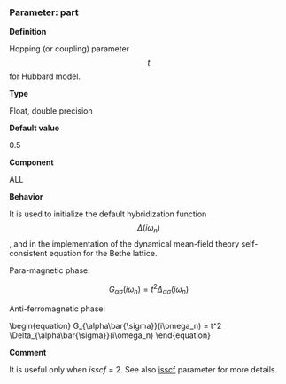 ### Parameter: part

**Definition**

Hopping (or coupling) parameter $$t$$ for Hubbard model.
 
**Type**

Float, double precision

**Default value**

0.5

**Component**

ALL

**Behavior**

It is used to initialize the default hybridization function $$\Delta(i\omega_n)$$, and in the implementation of the dynamical mean-field theory self-consistent equation for the Bethe lattice.

Para-magnetic phase:

$$
\begin{equation}
G_{\alpha\sigma}(i\omega_n) = t^2 \Delta_{\alpha\sigma}(i\omega_n)
\end{equation}
$$

Anti-ferromagnetic phase:

\begin{equation}
G_{\alpha\bar{\sigma}}(i\omega_n) = t^2 \Delta_{\alpha\bar{\sigma}}(i\omega_n)
\end{equation}

**Comment**

It is useful only when *isscf* = 2. See also [isscf](p_isscf.md) parameter for more details.
